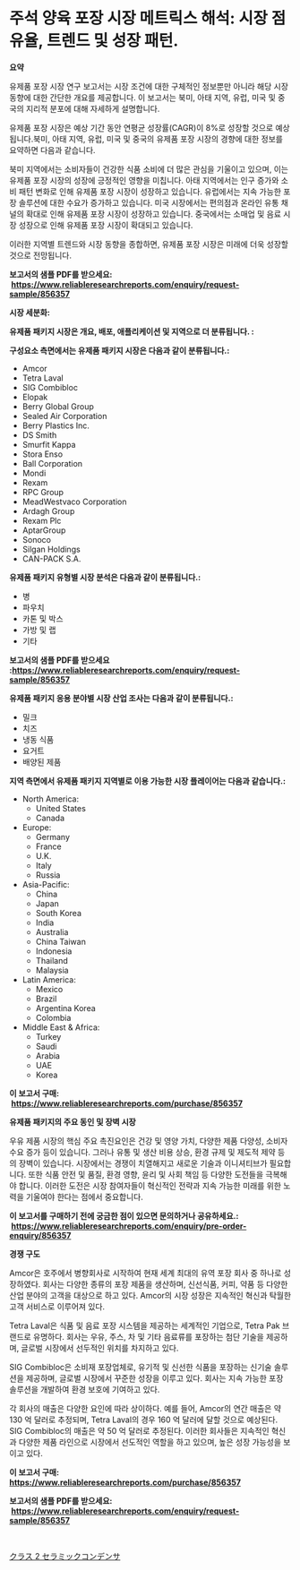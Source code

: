 <p><h1>주석 양육 포장 시장 메트릭스 해석: 시장 점유율, 트렌드 및 성장 패턴.</h1></p><p><strong>요약</strong></p>
<p><p>유제품 포장 시장 연구 보고서는 시장 조건에 대한 구체적인 정보뿐만 아니라 해당 시장 동향에 대한 간단한 개요를 제공합니다. 이 보고서는 북미, 아태 지역, 유럽, 미국 및 중국의 지리적 분포에 대해 자세하게 설명합니다. </p><p>유제품 포장 시장은 예상 기간 동안 연평균 성장률(CAGR)이 8%로 성장할 것으로 예상됩니다.북미, 아태 지역, 유럽, 미국 및 중국의 유제품 포장 시장의 경향에 대한 정보를 요약하면 다음과 같습니다.</p><p>북미 지역에서는 소비자들이 건강한 식품 소비에 더 많은 관심을 기울이고 있으며, 이는 유제품 포장 시장의 성장에 긍정적인 영향을 미칩니다. 아태 지역에서는 인구 증가와 소비 패턴 변화로 인해 유제품 포장 시장이 성장하고 있습니다. 유럽에서는 지속 가능한 포장 솔루션에 대한 수요가 증가하고 있습니다. 미국 시장에서는 편의점과 온라인 유통 채널의 확대로 인해 유제품 포장 시장이 성장하고 있습니다. 중국에서는 소매업 및 음료 시장 성장으로 인해 유제품 포장 시장이 확대되고 있습니다.</p><p>이러한 지역별 트렌드와 시장 동향을 종합하면, 유제품 포장 시장은 미래에 더욱 성장할 것으로 전망됩니다.</p></p>
<p><strong>보고서의 샘플 PDF를 받으세요: &nbsp;<a href="https://www.reliableresearchreports.com/enquiry/request-sample/856357">https://www.reliableresearchreports.com/enquiry/request-sample/856357</a></strong></p>
<p><strong>시장 세분화:</strong></p>
<p><strong> 유제품 패키지 시장은 개요, 배포, 애플리케이션 및 지역으로 더 분류됩니다. :</strong></p>
<p><strong>구성요소 측면에서는 유제품 패키지 시장은 다음과 같이 분류됩니다.:</strong></p>
<p><ul><li>Amcor</li><li>Tetra Laval</li><li>SIG Combibloc</li><li>Elopak</li><li>Berry Global Group</li><li>Sealed Air Corporation</li><li>Berry Plastics Inc.</li><li>DS Smith</li><li>Smurfit Kappa</li><li>Stora Enso</li><li>Ball Corporation</li><li>Mondi</li><li>Rexam</li><li>RPC Group</li><li>MeadWestvaco Corporation</li><li>Ardagh Group</li><li>Rexam Plc</li><li>AptarGroup</li><li>Sonoco</li><li>Silgan Holdings</li><li>CAN-PACK S.A.</li></ul></p>
<p><strong> 유제품 패키지 유형별 시장 분석은 다음과 같이 분류됩니다.:</strong></p>
<p><ul><li>병</li><li>파우치</li><li>카톤 및 박스</li><li>가방 및 랩</li><li>기타</li></ul></p>
<p><strong>보고서의 샘플 PDF를 받으세요 :<a href="https://www.reliableresearchreports.com/enquiry/request-sample/856357">https://www.reliableresearchreports.com/enquiry/request-sample/856357</a></strong></p>
<p><strong> 유제품 패키지 응용 분야별 시장 산업 조사는 다음과 같이 분류됩니다.:</strong></p>
<p><ul><li>밀크</li><li>치즈</li><li>냉동 식품</li><li>요거트</li><li>배양된 제품</li></ul></p>
<p><strong>지역 측면에서 유제품 패키지 지역별로 이용 가능한 시장 플레이어는 다음과 같습니다.:</strong></p>
<p><ul>
    <li>
        North America:
        <ul>
            <li>United States</li>
            <li>Canada</li>
        </ul>
    </li>
    <li>
        Europe:
        <ul>
            <li>Germany</li>
            <li>France</li>
            <li>U.K.</li>
            <li>Italy</li>
            <li>Russia</li>
        </ul>
    </li>
    <li>
        Asia-Pacific:
        <ul>
            <li>China</li>
            <li>Japan</li>
            <li>South Korea</li>
            <li>India</li>
            <li>Australia</li>
            <li>China Taiwan</li>
            <li>Indonesia</li>
            <li>Thailand</li>
            <li>Malaysia</li>
        </ul>
    </li>
    <li>
        Latin America:
        <ul>
            <li>Mexico</li>
            <li>Brazil</li>
            <li>Argentina Korea</li>
            <li>Colombia</li>
        </ul>
    </li>
    <li>
        Middle East & Africa:
        <ul>
            <li>Turkey</li>
            <li>Saudi</li>
            <li>Arabia</li>
            <li>UAE</li>
            <li>Korea</li>
        </ul>
    </li>
    </ul></p>
<p><strong>이 보고서 구매: &nbsp;<a href="https://www.reliableresearchreports.com/purchase/856357">https://www.reliableresearchreports.com/purchase/856357</a></strong></p>
<p><strong>유제품 패키지의 주요 동인 및 장벽 시장</strong></p>
<p><p>우유 제품 시장의 핵심 주요 촉진요인은 건강 및 영양 가치, 다양한 제품 다양성, 소비자 수요 증가 등이 있습니다. 그러나 유통 및 생산 비용 상승, 환경 규제 및 제도적 제약 등의 장벽이 있습니다. 시장에서는 경쟁이 치열해지고 새로운 기술과 이니셔티브가 필요합니다. 또한 식품 안전 및 품질, 환경 영향, 윤리 및 사회 책임 등 다양한 도전들을 극복해야 합니다. 이러한 도전은 시장 참여자들이 혁신적인 전략과 지속 가능한 미래를 위한 노력을 기울여야 한다는 점에서 중요합니다.</p></p>
<p><strong>이 보고서를 구매하기 전에 궁금한 점이 있으면 문의하거나 공유하세요.: &nbsp;<a href="https://www.reliableresearchreports.com/enquiry/pre-order-enquiry/856357">https://www.reliableresearchreports.com/enquiry/pre-order-enquiry/856357</a></strong></p>
<p><strong>경쟁 구도</strong></p>
<p><p>Amcor은 호주에서 병향회사로 시작하여 현재 세계 최대의 유역 포장 회사 중 하나로 성장하였다. 회사는 다양한 종류의 포장 제품을 생산하며, 신선식품, 커피, 약품 등 다양한 산업 분야의 고객을 대상으로 하고 있다. Amcor의 시장 성장은 지속적인 혁신과 탁월한 고객 서비스로 이루어져 있다.</p><p>Tetra Laval은 식품 및 음료 포장 시스템을 제공하는 세계적인 기업으로, Tetra Pak 브랜드로 유명하다. 회사는 우유, 주스, 차 및 기타 음료류를 포장하는 첨단 기술을 제공하며, 글로벌 시장에서 선두적인 위치를 차지하고 있다.</p><p>SIG Combibloc은 소비재 포장업체로, 유기적 및 신선한 식품을 포장하는 신기술 솔루션을 제공하며, 글로벌 시장에서 꾸준한 성장을 이루고 있다. 회사는 지속 가능한 포장 솔루션을 개발하여 환경 보호에 기여하고 있다.</p><p>각 회사의 매출은 다양한 요인에 따라 상이하다. 예를 들어, Amcor의 연간 매출은 약 130 억 달러로 추정되며, Tetra Laval의 경우 160 억 달러에 달할 것으로 예상된다. SIG Combibloc의 매출은 약 50 억 달러로 추정된다. 이러한 회사들은 지속적인 혁신과 다양한 제품 라인으로 시장에서 선도적인 역할을 하고 있으며, 높은 성장 가능성을 보이고 있다.</p></p>
<p><strong>이 보고서 구매: &nbsp; <a href="https://www.reliableresearchreports.com/purchase/856357">https://www.reliableresearchreports.com/purchase/856357</a></strong></p>
<p><strong>보고서의 샘플 PDF를 받으세요: &nbsp;<a href="https://www.reliableresearchreports.com/enquiry/request-sample/856357">https://www.reliableresearchreports.com/enquiry/request-sample/856357</a></strong><strong></strong></p>
<p>&nbsp;</p>
<p><p><a href="https://github.com/ksxzwxabcuynh011/Market-Research-Report-List-1/blob/main/90585209818.md">クラス 2 セラミックコンデンサ</a></p></p>